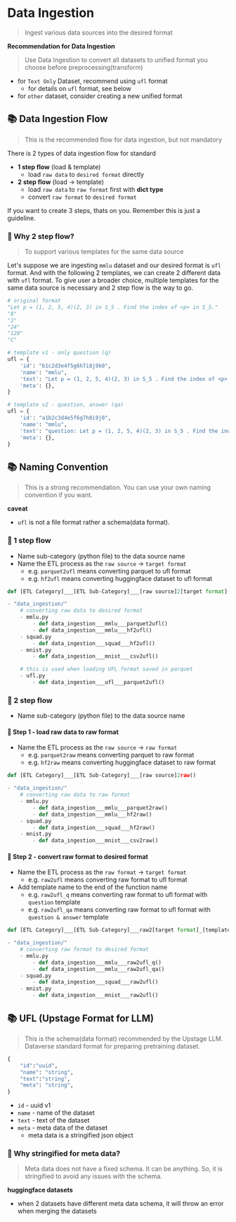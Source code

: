 # Data Ingestion
> Ingest various data sources into the desired format

**Recommendation for Data Ingestion**
> Use Data Ingestion to convert all datasets to unified format you choose before preprocessing(transform)
- for `Text Only` Dataset, recommend using `ufl` format
    - for details on `ufl` format, see below
- for `other` dataset, consider creating a new unified format

## 📚 Data Ingestion Flow
> This is the recommended flow for data ingestion, but not mandatory

There is 2 types of data ingestion flow for standard
- **1 step flow** (load & template)
    - load `raw data` to `desired format` directly
- **2 step flow** (load -> template)
    - load `raw data` to `raw format` first with **dict type**
    - convert `raw format` to `desired format`

If you want to create 3 steps, thats on you. Remember this is just a guideline.

### 📗 Why 2 step flow?
> To support various templates for the same data source

Let's suppose we are ingesting `mmlu` dataset and our desired format is `ufl` format.
And with the following 2 templates, we can create 2 different data with `ufl` format.
To give user a broader choice, multiple templates for the same data source is necessary and 2 step flow is the way to go.

```python
# original format
"Let p = (1, 2, 5, 4)(2, 3) in S_5 . Find the index of <p> in S_5."	
"8"	
"2"	
"24"	
"120"	
"C"

# template v1 - only question (q)
ufl = {
    'id': "b1c2d3e4f5g6h7i8j9k0",
    'name': "mmlu",
    'text': "Let p = (1, 2, 5, 4)(2, 3) in S_5 . Find the index of <p> in S_5.",
    'meta': {},
}

# template v2 - question, answer (qa)
ufl = {
    'id': "a1b2c3d4e5f6g7h8i9j0",
    'name': "mmlu",
    'text': "question: Let p = (1, 2, 5, 4)(2, 3) in S_5 . Find the index of <p> in S_5.\nanswer: 8",
    'meta': {},
}

```


## 📚 Naming Convention
> This is a strong recommendation. You can use your own naming convention if you want.

**caveat**
- `ufl` is not a file format rather a schema(data format). 

### 📗 1 step flow
- Name sub-category (python file) to the data source name
- Name the ETL process as the `raw source` -> `target format`
    - e.g. `parquet2ufl` means converting parquet to ufl format
    - e.g. `hf2ufl` means converting huggingface dataset to ufl format

    
```python
def [ETL Category]___[ETL Sub-Category]___[raw source]2[target format]()

- "data_ingestion/"
    # converting raw data to desired format
    - mmlu.py
        - def data_ingestion___mmlu___parquet2ufl()
        - def data_ingestion___mmlu___hf2ufl()
    - squad.py
        - def data_ingestion___squad___hf2ufl()
    - mnist.py
        - def data_ingestion___mnist___csv2ufl()

    # this is used when loading UFL format saved in parquet
    - ufl.py
        - def data_ingestion___ufl___parquet2ufl()
```

### 📗 2 step flow
- Name sub-category (python file) to the data source name

#### 📖 Step 1 - load raw data to raw format
- Name the ETL process as the `raw source` -> `raw format`
    - e.g. `parquet2raw` means converting parquet to raw format
    - e.g. `hf2raw` means converting huggingface dataset to raw format

```python
def [ETL Category]___[ETL Sub-Category]___[raw source]2raw()

- "data_ingestion/"
    # converting raw data to raw format
    - mmlu.py
        - def data_ingestion___mmlu___parquet2raw()
        - def data_ingestion___mmlu___hf2raw()
    - squad.py
        - def data_ingestion___squad___hf2raw()
    - mnist.py
        - def data_ingestion___mnist___csv2raw()
```

#### 📖 Step 2 - convert raw format to desired format
- Name the ETL process as the `raw format` -> `target format`
    - e.g. `raw2ufl` means converting raw format to ufl format
- Add template name to the end of the function name
    - e.g. `raw2ufl_q` means converting raw format to ufl format with `question` template
    - e.g. `raw2ufl_qa` means converting raw format to ufl format with `question & answer` template

```python
def [ETL Category]___[ETL Sub-Category]___raw2[target format]_[template name]()

- "data_ingestion/"
    # converting raw format to desired format
    - mmlu.py
        - def data_ingestion___mmlu___raw2ufl_q()
        - def data_ingestion___mmlu___raw2ufl_qa()
    - squad.py
        - def data_ingestion___squad___raw2ufl()
    - mnist.py
        - def data_ingestion___mnist___raw2ufl()
```


## 📚 UFL (Upstage Format for LLM)
> This is the schema(data format) recommended by the Upstage LLM. Dataverse standard format for preparing pretraining dataset.
```python
{
	"id":"uuid",
	"name": "string",
	"text":"string",
	"meta": "string",
}
```

- `id` - uuid v1
- `name` - name of the dataset
- `text` - text of the dataset
- `meta` - meta data of the dataset
    - meta data is a stringified json object

### 📗 Why stringified for meta data?
> Meta data does not have a fixed schema. It can be anything. So, it is stringified to avoid any issues with the schema.

**huggingface datasets** 
- when 2 datasets have different meta data schema, it will throw an error when merging the datasets